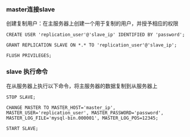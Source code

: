 ### master连接slave
创建复制用户：在主服务器上创建一个用于复制的用户，并授予相应的权限

`CREATE USER 'replication_user'@'slave_ip' IDENTIFIED BY 'password';`

`GRANT REPLICATION SLAVE ON *.* TO 'replication_user'@'slave_ip';`

`FLUSH PRIVILEGES;`

### slave 执行命令

在从服务器上执行以下命令，将主服务器的数据复制到从服务器上

`STOP SLAVE;`

`CHANGE MASTER TO MASTER_HOST='master_ip', MASTER_USER='replication_user', MASTER_PASSWORD='password', MASTER_LOG_FILE='mysql-bin.000001', MASTER_LOG_POS=12345;`

`START SLAVE;`
